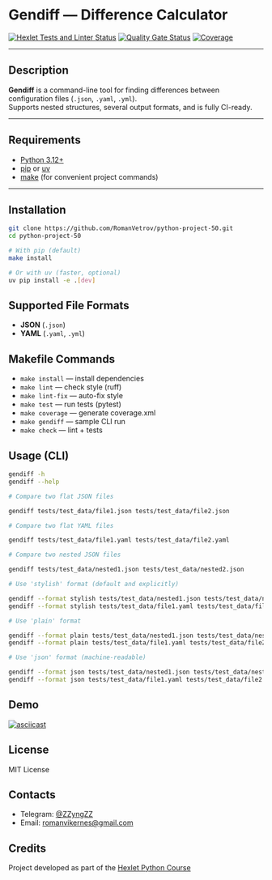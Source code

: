 # Gendiff — Difference Calculator

[![Hexlet Tests and Linter Status](https://github.com/RomanVetrov/python-project-50/actions/workflows/hexlet-check.yml/badge.svg)](https://github.com/RomanVetrov/python-project-50/actions)
[![Quality Gate Status](https://sonarcloud.io/api/project_badges/measure?project=RomanVetrov_python-project-50&metric=alert_status)](https://sonarcloud.io/dashboard?id=RomanVetrov_python-project-50)
[![Coverage](https://sonarcloud.io/api/project_badges/measure?project=RomanVetrov_python-project-50&metric=coverage)](https://sonarcloud.io/dashboard?id=RomanVetrov_python-project-50)

---

## Description

**Gendiff** is a command-line tool for finding differences between configuration files (`.json`, `.yaml`, `.yml`).  
Supports nested structures, several output formats, and is fully CI-ready.

---

## Requirements

- [Python 3.12+](https://www.python.org/downloads/)
- [pip](https://pip.pypa.io/en/stable/) or [uv](https://astral.sh)
- [make](https://www.gnu.org/software/make/) (for convenient project commands)

---

## Installation

```bash
git clone https://github.com/RomanVetrov/python-project-50.git
cd python-project-50

# With pip (default)
make install

# Or with uv (faster, optional)
uv pip install -e .[dev]
```

## Supported File Formats

- **JSON** (`.json`)
- **YAML** (`.yaml`, `.yml`)

## Makefile Commands

- `make install` — install dependencies
- `make lint` — check style (ruff)
- `make lint-fix` — auto-fix style
- `make test` — run tests (pytest)
- `make coverage` — generate coverage.xml
- `make gendiff` — sample CLI run
- `make check` — lint + tests

## Usage (CLI)

```bash
gendiff -h
gendiff --help

# Compare two flat JSON files

gendiff tests/test_data/file1.json tests/test_data/file2.json

# Compare two flat YAML files

gendiff tests/test_data/file1.yaml tests/test_data/file2.yaml

# Compare two nested JSON files

gendiff tests/test_data/nested1.json tests/test_data/nested2.json

# Use 'stylish' format (default and explicitly)

gendiff --format stylish tests/test_data/nested1.json tests/test_data/nested2.json
gendiff --format stylish tests/test_data/file1.yaml tests/test_data/file2.yaml

# Use 'plain' format

gendiff --format plain tests/test_data/nested1.json tests/test_data/nested2.json
gendiff --format plain tests/test_data/file1.yaml tests/test_data/file2.yaml

# Use 'json' format (machine-readable)

gendiff --format json tests/test_data/nested1.json tests/test_data/nested2.json
gendiff --format json tests/test_data/file1.yaml tests/test_data/file2.yaml
```


## Demo

[![asciicast](https://asciinema.org/a/cUshoqvzf3eB7iaYoZzhQO6eK.svg)](https://asciinema.org/a/cUshoqvzf3eB7iaYoZzhQO6eK)

## License

MIT License

## Contacts

- Telegram: [@ZZyngZZ](https://t.me/ZZyngZZ)
- Email: romanvikernes@gmail.com

## Credits

Project developed as part of the [Hexlet Python Course](https://ru.hexlet.io/programs/python)